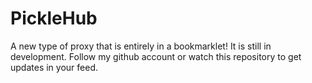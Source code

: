 # PickleHub

A new type of proxy that is entirely in a bookmarklet! It is still in development. Follow my github account or watch this repository to get updates in your feed.
